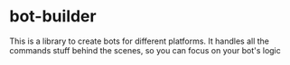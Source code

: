 # bot-builder
This is a library to create bots for different platforms. It handles all the commands stuff behind the scenes, so you can focus on your bot's logic

